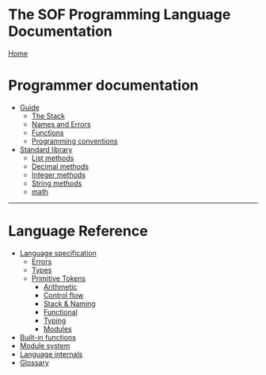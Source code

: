 # The SOF Programming Language Documentation

[Home](Home.md)

# Programmer documentation

- [Guide](Guide.md)
  - [The Stack](Guide/Stack.md)
  - [Names and Errors](Guide/Names-Errors.md)
  - [Functions](Guide/Functions.md)
  - [Programming conventions](Programming-conventions.md)
- [Standard library](Standard-Library.md)
  - [List methods](Standard-Library/List.md)
  - [Decimal methods]()
  - [Integer methods]()
  - [String methods]()
  - [math](Standard-Library/math.md)

---

# Language Reference

- [Language specification](Reference/Language-Specification.md)
  - [Errors](Reference/Errors.md)
  - [Types](Reference/Types.md)
  - [Primitive Tokens](Reference/PTs.md)
    - [Arithmetic](Reference/PTs/Arithmetic-Logic.md)
    - [Control flow](Reference/PTs/Control-flow.md)
    - [Stack & Naming](Reference/PTs/Stack.md)
    - [Functional](Reference/PTs/Functional.md)
    - [Typing](Reference/PTs/Typing.md)
    - [Modules](Reference/PTs/Modules.md)
- [Built-in functions](Reference/Builtin-functions.md)
- [Module system](Reference/Module-System.md)
- [Language internals](Reference/Language-Internals.md)
- [Glossary](Reference/Glossary.md)
